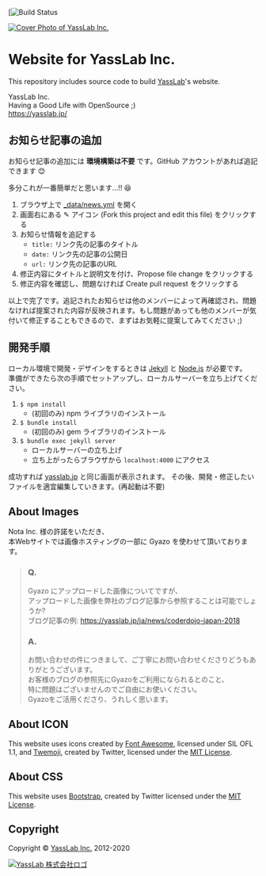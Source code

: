 [![Build Status](https://github.com/yasslab/yasslab.jp/workflows/Test%20&%20Deploy/badge.svg)

[![Cover Photo of YassLab Inc.](https://yasslab.jp/img/cover-photo_ss_v2.png)](https://yasslab.jp/ja/)

# Website for YassLab Inc.

This repository includes source code to build [YassLab](https://yasslab.jp/)'s website.

YassLab Inc.   
Having a Good Life with OpenSource ;)     
https://yasslab.jp/

## お知らせ記事の追加

お知らせ記事の追加には **環境構築は不要** です。GitHub アカウントがあれば追記できます :blush:

多分これが一番簡単だと思います...!! 😆

1. ブラウザ上で [_data/news.yml](https://github.com/yasslab/yasslab.jp/blob/master/_data/news.yml) を開く
2. 画面右にある ✎ アイコン (Fork this project and edit this file) をクリックする
3. お知らせ情報を追記する
   - `title:` リンク先の記事のタイトル
   - `date:` リンク先の記事の公開日
   - `url:` リンク先の記事のURL
4. 修正内容にタイトルと説明文を付け、Propose file change をクリックする
5. 修正内容を確認し、問題なければ Create pull request をクリックする

以上で完了です。追記されたお知らせは他のメンバーによって再確認され、問題なければ提案された内容が反映されます。もし問題があっても他のメンバーが気付いて修正することもできるので、まずはお気軽に提案してみてください ;)


## 開発手順
ローカル環境で開発・デザインをするときは [Jekyll](https://jekyllrb.com) と [Node.js](https://nodejs.org/) が必要です。   
準備ができたら次の手順でセットアップし、ローカルサーバーを立ち上げてください。

1. `$ npm install`
    - (初回のみ) npm ライブラリのインストール
1. `$ bundle install`
    - (初回のみ) gem ライブラリのインストール
2. `$ bundle exec jekyll server`
    - ローカルサーバーの立ち上げ
    - 立ち上がったらブラウザから `localhost:4000` にアクセス

成功すれば [yasslab.jp](https://yasslab.jp/) と同じ画面が表示されます。
その後、開発・修正したいファイルを適宜編集していきます。(再起動は不要)

## About Images
Nota Inc. 様の許諾をいただき、  
本Webサイトでは画像ホスティングの一部に Gyazo を使わせて頂いております。

> ### Q.
> Gyazo にアップロードした画像についてですが、   
> アップロードした画像を弊社のブログ記事から参照することは可能でしょうか?   
> ブログ記事の例: https://yasslab.jp/ja/news/coderdojo-japan-2018
>
> ### A.
> お問い合わせの件につきまして、ご丁寧にお問い合わせくださりどうもありがとうございます。   
> お客様のブログの参照先にGyazoをご利用になられるとのこと、     
> 特に問題はございませんのでご自由にお使いください。     
> Gyazoをご活用くださり、うれしく思います。

## About ICON

This website uses icons created by [Font Awesome](http://fontawesome.io/), licensed under SIL OFL 1.1, and [Twemoji](https://github.com/twitter/twemoji), created by Twitter, licensed under the [MIT License](http://opensource.org/licenses/MIT).

## About CSS

This website uses [Bootstrap](https://getbootstrap.jp/), created by Twitter licensed under the [MIT License](http://opensource.org/licenses/MIT).

## Copyright

Copyright &copy; [YassLab Inc.](https://yasslab.jp) 2012-2020

[![YassLab 株式会社ロゴ](https://yasslab.jp/img/logos/800x200.png?cache=clear)](https://yasslab.jp/)
